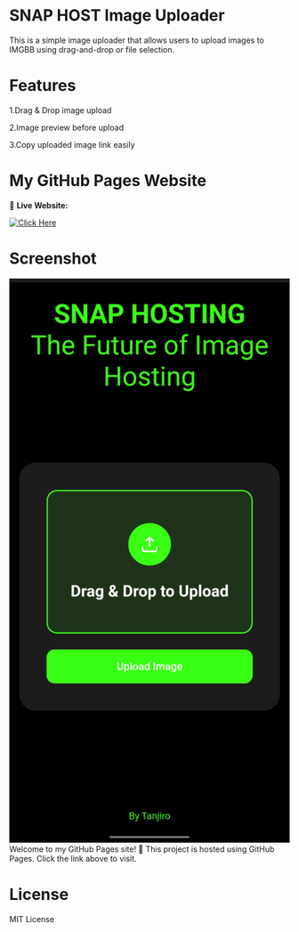 # SNAP HOST Image Uploader

This is a simple image uploader that allows users to upload images to IMGBB using drag-and-drop or file selection.

# Features

1.Drag & Drop image upload

2.Image preview before upload

3.Copy uploaded image link easily

# My GitHub Pages Website  

🚀 **Live Website:** 

[![Click Here](https://img.shields.io/badge/Click-Here-blue?style=for-the-badge)](https://codexart-lab.github.io/Snaphost/)

# Screenshot 
<img src="https://raw.githubusercontent.com/codexart-lab/Snaphost/refs/heads/main/image/Screenshot_2025-02-21-10-51-18-26_e4424258c8b8649f6e67d283a50a2cbc.jpg" alt="screenshot">
Welcome to my GitHub Pages site! 🎉  
This project is hosted using GitHub Pages. Click the link above to visit.

# License

MIT License

